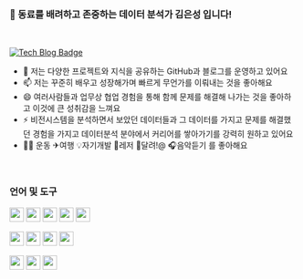 ### 👋 동료를 배려하고 존중하는 데이터 분석가 김은성 입니다! 

</br>

[![Tech Blog Badge](https://img.shields.io/badge/Blog-CC0000?style=flat-square&logo=Tesla&logoColor=white&link=https://allensdatablog.tistory.com/)](https://allensdatablog.tistory.com/) 



- 👯 저는 다양한 프로젝트와 지식을 공유하는 GitHub과 블로그를 운영하고 있어요
- 📫 저는 꾸준히 배우고 성장해가며 빠르게 무언가를 이뤄내는 것을 좋아해요
- 😄 여러사람들과 업무상 협업 경험을 통해 함께 문제를 해결해 나가는 것을 좋아하고 이것에 큰 성취감을 느껴요
- ⚡ 비전시스템을 분석하면서 보았던 데이터들과 그 데이터를 가지고 문제를 해결했던 경험을 가지고 데이터분석 분야에서 커리어를 쌓아가기를 강력히 원하고 있어요
- 🏋️‍♀️ 운동 ✈여행 💡자기개발 🛶레저 🍻달려!@ 🎧음악듣기 를 좋아해요
  
</br>

### 언어 및 도구

<code><img height="25" 
src = https://github.com/siilver94/siilver94/assets/57824945/fb795b31-5b5b-4dbd-b60c-47b602ca756d></code>
<code><img height="25" 
src = https://github.com/siilver94/siilver94/assets/57824945/508be887-5bb3-430d-a911-ce9fe3659415></code>
<code><img height="25" 
src = https://github.com/siilver94/siilver94/assets/57824945/3092d19d-c84d-4ad6-bdfe-50406d38e8b0></code>
<code><img height="25" 
src = https://github.com/siilver94/siilver94/assets/57824945/53d9cb0f-84e4-4086-b213-174d73baa9d4></code>
<code><img height="25" 
src = https://github.com/siilver94/siilver94/assets/57824945/b1d3540c-ee3c-47e9-a827-863d7710b343></code>


<code><img height="25" 
src = https://github.com/siilver94/siilver94/assets/57824945/8094e28e-62d8-4f2c-9784-73d01d3d7a72></code>
<code><img height = "25"
src = https://github.com/siilver94/siilver94/assets/57824945/83ffca33-08bd-4ba5-845b-e644fc1a8576></code>
<code><img height = "25"
src = https://github.com/siilver94/siilver94/assets/57824945/4bcb32da-e8d2-416f-a3b9-d0385d067fdb></code>
<code><img height = "25"
src = https://github.com/siilver94/siilver94/assets/57824945/92279a8c-702c-42e8-a543-516c408ab964></code>

<code><img height = "25"
src = https://github.com/siilver94/siilver94/assets/57824945/e35a84a3-e9f2-41e0-81b1-5b492de48bf8></code>
<code><img height = "25"
src = https://github.com/siilver94/siilver94/assets/57824945/ed3f205b-f419-43b0-8f7c-2d41e4f72d54></code>
<code><img height = "25"
src =https://github.com/siilver94/siilver94/assets/57824945/5ce17953-1651-4d03-9b9c-2c5680c5f33b></code>







